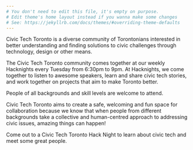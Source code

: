```yaml
---
# You don't need to edit this file, it's empty on purpose.
# Edit theme's home layout instead if you wanna make some changes
# See: https://jekyllrb.com/docs/themes/#overriding-theme-defaults
---
```

Civic Tech Toronto is a diverse community of Torontonians interested in better understanding and finding solutions to civic challenges through technology, design or other means.

The Civic Tech Toronto community comes together at our weekly Hacknights every Tuesday from 6:30pm to 9pm. At Hacknights, we come together to listen to awesome speakers, learn and share civic tech stories, and work together on projects that aim to make Toronto better.

People of all backgrounds and skill levels are welcome to attend.

Civic Tech Toronto aims to create a safe, welcoming and fun space for collaboration because we know that when people from different backgrounds take a collective and human-centred approach to addressing civic issues, amazing things can happen!

Come out to a Civic Tech Toronto Hack Night to learn about civic tech and meet some great people.
